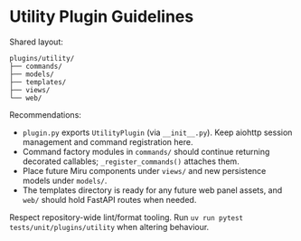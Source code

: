 # Utility Plugin Guidelines

Shared layout:

```
plugins/utility/
├── commands/
├── models/
├── templates/
├── views/
└── web/
```

Recommendations:

- `plugin.py` exports `UtilityPlugin` (via `__init__.py`). Keep aiohttp session management and command registration here.
- Command factory modules in `commands/` should continue returning decorated callables; `_register_commands()` attaches them.
- Place future Miru components under `views/` and new persistence models under `models/`.
- The templates directory is ready for any future web panel assets, and `web/` should hold FastAPI routes when needed.

Respect repository-wide lint/format tooling. Run `uv run pytest tests/unit/plugins/utility` when altering behaviour.

